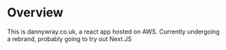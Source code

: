 # Overview

This is dannywray.co.uk, a react app hosted on AWS. Currently undergoing a rebrand, probably going to try out Next.JS

